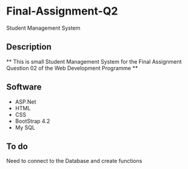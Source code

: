 # Final-Assignment-Q2
 Student Management System

## Description
** This is small Student Management System for the Final Assignment Question 02 of the Web Development Programme **

## Software
* ASP.Net
* HTML
* CSS
* BootStrap 4.2
* My SQL

## To do
Need to connect to the Database and create functions


